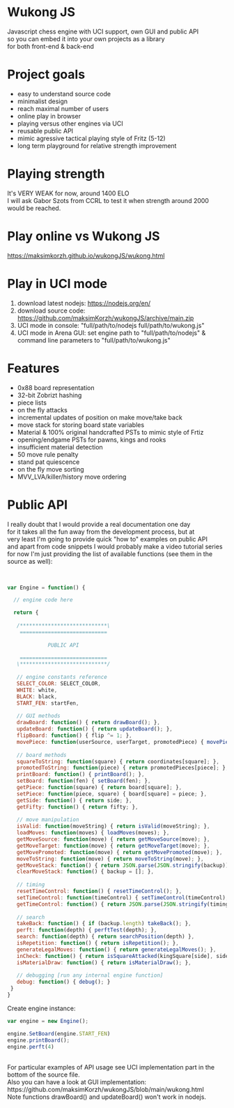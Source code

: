 # Wukong JS
Javascript chess engine with UCI support, own GUI and public API<br>
so you can embed it into your own projects as a library<br>
for both front-end & back-end 

# Project goals
- easy to understand source code
- minimalist design
- reach maximal number of users
- online play in browser
- playing versus other engines via UCI
- reusable public API
- mimic agressive tactical playing style of Fritz (5-12)
- long term playground for relative strength improvement

# Playing strength
It's VERY WEAK for now, around 1400 ELO<br>
I will ask Gabor Szots from CCRL to test it when strength around 2000 would be reached.


# Play online vs Wukong JS
https://maksimkorzh.github.io/wukongJS/wukong.html

# Play in UCI mode
1. download latest nodejs: https://nodejs.org/en/
2. download source code: https://github.com/maksimKorzh/wukongJS/archive/main.zip
3. UCI mode in console: "full/path/to/nodejs full/path/to/wukong.js"
4. UCI mode in Arena GUI: set engine path to "full/path/to/nodejs" & command line parameters to "full/path/to/wukong.js"

# Features
 - 0x88 board representation
 - 32-bit Zobrizt hashing
 - piece lists
 - on the fly attacks
 - incremental updates of position on make move/take back
 - move stack for storing board state variables
 - Material & 100% original handcrafted PSTs to mimic style of Frtiz
 - opening/endgame PSTs for pawns, kings and rooks
 - insufficient material detection
 - 50 move rule penalty
 - stand pat quiescence
 - on the fly move sorting
 - MVV_LVA/killer/history move ordering
 
 # Public API
 I really doubt that I would provide a real documentation one day<br>
 for it takes all the fun away from the development process, but at<br>
 very least I'm going to provide quick "how to" examples on public API<br>
 and apart from code snippets I would probably make a video tutorial series<br>
 for now I'm just providing the list of available functions (see them in the source as well):<br>
 <br>
 ```js
 
 var Engine = function() {
 
   // engine code here
 
   return {
  
    /****************************\
     ============================
   
              PUBLIC API

     ============================              
    \****************************/
    
    // engine constants reference
    SELECT_COLOR: SELECT_COLOR,
    WHITE: white,
    BLACK: black,
    START_FEN: startFen,
    
    // GUI methods
    drawBoard: function() { return drawBoard(); },
    updateBoard: function() { return updateBoard(); },
    flipBoard: function() { flip ^= 1; },
    movePiece: function(userSource, userTarget, promotedPiece) { movePiece(userSource, userTarget, promotedPiece); },
    
    // board methods
    squareToString: function(square) { return coordinates[square]; },
    promotedToString: function(piece) { return promotedPieces[piece]; },
    printBoard: function() { printBoard(); },
    setBoard: function(fen) { setBoard(fen); },
    getPiece: function(square) { return board[square]; },
    setPiece: function(piece, square) { board[square] = piece; },
    getSide: function() { return side; },
    getFifty: function() { return fifty; },
    
    // move manipulation
    isValid: function(moveString) { return isValid(moveString); },
    loadMoves: function(moves) { loadMoves(moves); },
    getMoveSource: function(move) { return getMoveSource(move); },
    getMoveTarget: function(move) { return getMoveTarget(move); },
    getMovePromoted: function(move) { return getMovePromoted(move); },
    moveToString: function(move) { return moveToString(move); },
    getMoveStack: function() { return JSON.parse(JSON.stringify(backup)); },
    clearMoveStack: function() { backup = []; },
    
    // timing
    resetTimeControl: function() { resetTimeControl(); },
    setTimeControl: function(timeControl) { setTimeControl(timeControl); },
    getTimeControl: function() { return JSON.parse(JSON.stringify(timing))},
    
    // search
    takeBack: function() { if (backup.length) takeBack(); },
    perft: function(depth) { perftTest(depth); },
    search: function(depth) { return searchPosition(depth) },
    isRepetition: function() { return isRepetition(); },
    generateLegalMoves: function() { return generateLegalMoves(); },
    inCheck: function() { return isSquareAttacked(kingSquare[side], side ^ 1); },
    isMaterialDraw: function() { return isMaterialDraw(); },
    
    // debugging [run any internal engine function]
    debug: function() { debug(); }
  }
}
 ```
 Create engine instance:
 <br>
 ```js
 var engine = new Engine();
 
 engine.SetBoard(engine.START_FEN)
 engine.printBoard();
 engine.perft(4)
 ```
<br>
For particular examples of API usage see UCI implementation part in the bottom of the source file.<br>
Also you can have a look at GUI implementation: https://github.com/maksimKorzh/wukongJS/blob/main/wukong.html<br>
Note functions drawBoard() and updateBoard() won't work in nodejs.
